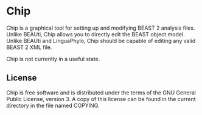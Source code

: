 Chip
====

Chip is a graphical tool for setting up and modifying BEAST 2 analysis
files. Unlike BEAUti, Chip allows you to directly edit the BEAST
object model.  Unlike BEAUti and LinguaPhylo, Chip should be capable
of editing any valid BEAST 2 XML file.

Chip is not currently in a useful state.

License
-------

Chip is free software and is distributed under the terms of the
GNU General Public License, version 3.  A copy of this license
can be found in the current directory in the file named COPYING.
